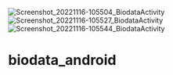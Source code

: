 ![Screenshot_20221116-105504_BiodataActivity](https://user-images.githubusercontent.com/98296897/202080175-f2072e97-2d39-45c1-9aa0-0bf278d4c51f.jpg)
![Screenshot_20221116-105527_BiodataActivity](https://user-images.githubusercontent.com/98296897/202080187-5f5abf82-7305-4484-a4f9-f842697f8f2a.jpg)
![Screenshot_20221116-105544_BiodataActivity](https://user-images.githubusercontent.com/98296897/202080191-453a40f1-5372-4278-b041-d431d1ee4c93.jpg)
# biodata_android
